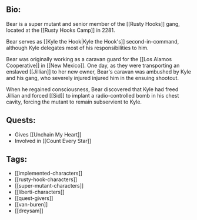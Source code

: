 ## Bio:

Bear is a super mutant and senior member of the [[Rusty Hooks]] gang, located at the [[Rusty Hooks Camp]] in 2281.

Bear serves as [[Kyle the Hook|Kyle the Hook's]] second-in-command, although Kyle delegates most of his responsibilities to him.

Bear was originally working as a caravan guard for the [[Los Alamos Cooperative]] in [[New Mexico]]. One day, as they were transporting an enslaved [[Jillian]] to her new owner, Bear's caravan was ambushed by Kyle and his gang, who severely injured injured him in the ensuing shootout.

When he regained consciousness, Bear discovered that Kyle had freed Jillian and forced [[Sid]] to implant a radio-controlled bomb in his chest cavity, forcing the mutant to remain subservient to Kyle.

## Quests:

- Gives [[Unchain My Heart]]
- Involved in [[Count Every Star]]

## Tags:

- [[implemented-characters]]
- [[rusty-hook-characters]]
- [[super-mutant-characters]]
- [[liberti-characters]]
- [[quest-givers]]
- [[van-buren]]
- [[dreysam]]